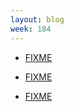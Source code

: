 ```yaml
---
layout: blog
week: 184
---
```


* [FIXME](http://talks.cam.ac.uk/talk/index/114232)

* [FIXME](https://www.youtube.com/watch?v=8M6yvJC00J4)

* [FIXME](https://lists.freedesktop.org/archives/fontconfig/2018-October/006374.html)
